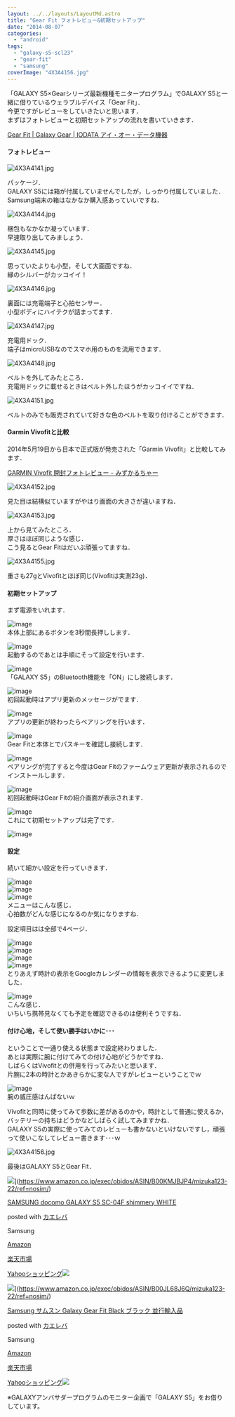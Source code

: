 ```yaml
---
layout: ../../layouts/LayoutMd.astro
title: "Gear Fit フォトレビュー&初期セットアップ"
date: "2014-08-07"
categories: 
  - "android"
tags: 
  - "galaxy-s5-scl23"
  - "gear-fit"
  - "samsung"
coverImage: "4X3A4156.jpg"
---
```


「GALAXY S5×Gearシリーズ最新機種モニタープログラム」でGALAXY S5と一緒に借りているウェラブルデバイス「Gear Fit」．  
今更ですがレビューをしていきたいと思います．  
まずはフォトレビューと初期セットアップの流れを書いていきます．

[Gear Fit \| Galaxy Gear \| IODATA アイ・オー・データ機器](https://www.iodata.jp/product/samsung/gear/sm-r3500/)

#### フォトレビュー

![4X3A4141.jpg](/archive/images/14528137459_ddafb297c0_b.jpg)
 
パッケージ．  
GALAXY S5には箱が付属していませんでしたが，しっかり付属していました．  
Samsung端末の箱はなかなか購入感あっていいですね．

![4X3A4144.jpg](/archive/images/14528138319_b5d8fa3990_b.jpg)
 
梱包もなかなか凝っています．  
早速取り出してみましょう．

![4X3A4145.jpg](/archive/images/14714787695_111541453c_b.jpg)
 
思っていたよりも小型，そして大画面ですね．  
縁のシルバーがカッコイイ！

![4X3A4146.jpg](/archive/images/14691802196_4dfb466657_b.jpg)
 
裏面には充電端子と心拍センサー．  
小型ボディにハイテクが詰まってます．

![4X3A4147.jpg](/archive/images/14712409774_cc19238a33_b.jpg)
 
充電用ドック．  
端子はmicroUSBなのでスマホ用のものを流用できます．

![4X3A4148.jpg](/archive/images/14712410494_c46c14ddc3_b.jpg)
 
ベルトを外してみたところ．  
充電用ドックに載せるときはベルト外したほうがカッコイイですね．

![4X3A4151.jpg](/archive/images/14691804406_62705e4b51_b.jpg)
 
ベルトのみでも販売されていて好きな色のベルトを取り付けることができます．

#### Garmin Vivofitと比較

2014年5月19日から日本で正式版が発売された「Garmin Vivofit」と比較してみます．

[GARMIN Vivofit 開封フォトレビュー \- みずかるちゃー](https://mizuka123.net/archive/5577/)

![4X3A4152.jpg](/archive/images/14528142969_8ac55bf7fc_b.jpg)
 
見た目は結構似ていますがやはり画面の大きさが違いますね．

![4X3A4153.jpg](/archive/images/14714792405_6d293ea52b_b.jpg)
 
上から見てみたところ．  
厚さはほぼ同じような感じ．  
こう見るとGear Fitはだいぶ頑張ってますね．

![4X3A4155.jpg](/archive/images/14691806636_a7f1570247_b.jpg)
 
重さも27gとVivofitとほぼ同じ(Vivofitは実測23g)．

#### 初期セットアップ

まず電源をいれます．

![image](/archive/images/image3.png "image")  
本体上部にあるボタンを3秒間長押しします．

![image](/archive/images/image4.png "image")  
起動するのであとは手順にそって設定を行います．

![image](/archive/images/image5.png "image")  
「GALAXY S5」のBluetooth機能を「ON」にし接続します．

![image](/archive/images/image6.png "image")  
初回起動時はアプリ更新のメッセージがでます．

![image](/archive/images/image7.png "image")  
アプリの更新が終わったらペアリングを行います．

![image](/archive/images/image8.png "image")  
Gear Fitと本体とでパスキーを確認し接続します．

![image](/archive/images/image9.png "image")  
ペアリングが完了すると今度はGear Fitのファームウェア更新が表示されるのでインストールします．

![image](/archive/images/image10.png "image")  
初回起動時はGear Fitの紹介画面が表示されます．

![image](/archive/images/image11.png "image")  
これにて初期セットアップは完了です．

![image](/archive/images/image12.png "image")

#### 設定

続いて細かい設定を行っていきます．

![image](/archive/images/image13.png "image")  
![image](/archive/images/image14.png "image")  
![image](/archive/images/image15.png "image")  
メニューはこんな感じ．  
心拍数がどんな感じになるのか気になりますね．

設定項目はは全部で4ページ．

![image](/archive/images/image16.png "image")  
![image](/archive/images/image17.png "image")  
![image](/archive/images/image18.png "image")  
![image](/archive/images/image19.png "image")  
とりあえず時計の表示をGoogleカレンダーの情報を表示できるように変更しました．

![image](/archive/images/image20.png "image")  
こんな感じ．  
いちいち携帯見なくても予定を確認できるのは便利そうですね．

#### 付け心地，そして使い勝手はいかに･･･

ということで一通り使える状態まで設定終わりました．  
あとは実際に腕に付けてみての付け心地がどうかですね．  
しばらくはVivofitとの併用を行ってみたいと思います．  
片腕に2本の時計とかあきらかに変な人ですがレビューということでｗ

![image](/archive/images/image21.png "image")  
腕の威圧感はんぱないｗ

Vivofitと同時に使ってみて歩数に差があるのかや，時計として普通に使えるか，バッテリーの持ちはどうかなどしばらく試してみますかね．  
GALAXY S5の実際に使ってみてのレビューも書かないといけないですし，頑張って使いこなしてレビュー書きます･･･ｗ

![4X3A4156.jpg](/archive/images/14528356767_b81ba4f770_b.jpg)
 
最後はGALAXY S5とGear Fit．

![](/archive/images/41q8CtlTbIL._SL160_.jpg)](https://www.amazon.co.jp/exec/obidos/ASIN/B00KMJBJP4/mizuka123-22/ref=nosim/)

[SAMSUNG docomo GALAXY S5 SC-04F shimmery WHITE](https://www.amazon.co.jp/exec/obidos/ASIN/B00KMJBJP4/mizuka123-22/ref=nosim/)

posted with [カエレバ](http://kaereba.com)

Samsung

[Amazon](http://www.amazon.co.jp/gp/search?keywords=SAMSUNG%20docomo%20GALAXY%20S5%20SC-04F%20shimmery%20WHITE&__mk_ja_JP=%83J%83%5E%83J%83i&tag=mizuka123-22 "アマゾン")

[楽天市場](https://search.rakuten.co.jp/search/mall/SAMSUNG%20docomo%20GALAXY%20S5%20SC-04F%20shimmery%20WHITE/-/f.1-p.1-s.1-sf.0-st.A-v.2?m=http%3A%2F%2Fm.rakuten.co.jp%2F&x=0&scid=af_pc_ich_link_urltxt&sc2id=af_101_0_0 "楽天市場")

[Yahooショッピング![](//ad.jp.ap.valuecommerce.com/servlet/gifbanner?sid=3066752&pid=881990642)](//ck.jp.ap.valuecommerce.com/servlet/referral?sid=3066752&pid=881990642&vc_url=http%3A%2F%2Fshopping.search.yahoo.co.jp%2Fsearch%3FuIv%3Don%26ei%3DUTF-8%26tab_ex%3Dcommerce%26slider%3D0%26va%3DSAMSUNG%2520docomo%2520GALAXY%2520S5%2520SC-04F%2520shimmery%2520WHITE "Yahooショッピング")

![](/archive/images/316YaCRhFTL._SL160_.jpg)](https://www.amazon.co.jp/exec/obidos/ASIN/B00JL68J6Q/mizuka123-22/ref=nosim/)

[Samsung サムスン Galaxy Gear Fit Black ブラック 並行輸入品](https://www.amazon.co.jp/exec/obidos/ASIN/B00JL68J6Q/mizuka123-22/ref=nosim/)

posted with [カエレバ](http://kaereba.com)

Samsung

[Amazon](http://www.amazon.co.jp/gp/search?keywords=Samsung%20%83T%83%80%83X%83%93%20Galaxy%20Gear%20Fit%20Black%20%83u%83%89%83b%83N%20%95%C0%8Ds%97A%93%FC%95i&__mk_ja_JP=%83J%83%5E%83J%83i&tag=mizuka123-22 "アマゾン")

[楽天市場](http://hb.afl.rakuten.co.jp/hgc/032b53ee.4b34c5ee.0f4a541e.f440145e/?pc=http%3A%2F%2Fsearch.rakuten.co.jp%2Fsearch%2Fmall%2FSamsung%2520%25E3%2582%25B5%25E3%2583%25A0%25E3%2582%25B9%25E3%2583%25B3%2520Galaxy%2520Gear%2520Fit%2520Black%2520%25E3%2583%2596%25E3%2583%25A9%25E3%2583%2583%25E3%2582%25AF%2520%25E4%25B8%25A6%25E8%25A1%258C%25E8%25BC%25B8%25E5%2585%25A5%25E5%2593%2581%2F-%2Ff.1-p.1-s.1-sf.0-st.A-v.2%3Fx%3D0%26scid%3Daf_ich_link_urltxt%26m%3Dhttp%3A%2F%2Fm.rakuten.co.jp%2F "楽天市場")

[Yahooショッピング![](//ad.jp.ap.valuecommerce.com/servlet/gifbanner?sid=3066752&pid=881990642)](//ck.jp.ap.valuecommerce.com/servlet/referral?sid=3066752&pid=881990642&vc_url=http%3A%2F%2Fshopping.search.yahoo.co.jp%2Fsearch%3FuIv%3Don%26ei%3DUTF-8%26tab_ex%3Dcommerce%26slider%3D0%26va%3DSamsung%2520%25E3%2582%25B5%25E3%2583%25A0%25E3%2582%25B9%25E3%2583%25B3%2520Galaxy%2520Gear%2520Fit%2520Black%2520%25E3%2583%2596%25E3%2583%25A9%25E3%2583%2583%25E3%2582%25AF%2520%25E4%25B8%25A6%25E8%25A1%258C%25E8%25BC%25B8%25E5%2585%25A5%25E5%2593%2581 "Yahooショッピング")

※GALAXYアンバサダープログラムのモニター企画で「GALAXY S5」をお借りしています。
